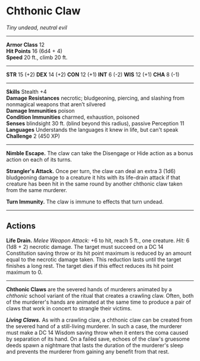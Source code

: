 # Chthonic Claw

_Tiny undead, neutral evil_

---

**Armor Class** 12  
**Hit Points** 16 (6d4 + 4)  
**Speed** 20 ft., climb 20 ft.  

---

**STR** 15 (+2) **DEX** 14 (+2) **CON** 12 (+1) **INT** 6 (-2) **WIS** 12 (+1) **CHA** 8 (-1)

---

**Skills** Stealth +4  
**Damage Resistances** necrotic; bludgeoning, piercing, and slashing from nonmagical weapons that aren’t silvered  
**Damage Immunities** poison  
**Condition Immunities** charmed, exhaustion, poisoned  
**Senses** blindsight 30 ft. (blind beyond this radius), passive Perception 11  
**Languages** Understands the languages it knew in life, but can't speak  
**Challenge** 2 (450 XP)  

---

**Nimble Escape.** The claw can take the Disengage or Hide action as a bonus action on each of its turns.

**Strangler's Attack.** Once per turn, the claw can deal an extra 3 (1d6) bludgeoning damage to a creature it hits with its life-drain attack if that creature has been hit in the same round by another chthonic claw taken from the same murderer. 

**Turn Immunity.** The claw is immune to effects that turn undead.

---

## Actions

**Life Drain.** _Melee Weapon Attack:_ +6 to hit, reach 5 ft., one creature. _Hit:_ 6 (1d8 + 2) necrotic damage. The target must succeed on a DC 14 Constitution saving throw or its hit point maximum is reduced by an amount equal to the necrotic damage taken. This reduction lasts until the target finishes a long rest. The target dies if this effect reduces its hit point maximum to 0.

---

**Chthonic Claws** are the severed hands of murderers animated by a _chthonic_ school variant of the ritual that creates a crawling claw. Often, both of the murderer's hands are animated at the same time to produce a pair of claws that work in concert to strangle their victims.

_**Living Claws.**_ As with a crawling claw, a chthonic claw can be created from the severed hand of a still-living murderer. In such a case, the murderer must make a DC 14 Wisdom saving throw when it enters the coma caused by separation of its hand. On a failed save, echoes of the claw's gruesome deeds spawn a nightmare that lasts the duration of the murderer's sleep and prevents the murderer from gaining any benefit from that rest. 

